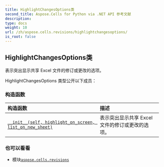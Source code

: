 ```yaml
---
title: HighlightChangesOptions类
second_title: Aspose.Cells for Python via .NET API 参考文献
description:
type: docs
weight: 10
url: /zh/aspose.cells.revisions/highlightchangesoptions/
is_root: false
---
```

## HighlightChangesOptions类
表示突出显示共享 Excel 文件的修订或更改的选项。



HighlightChangesOptions 类型公开以下成员：

### 构造函数
|构造函数|描述|
| :- | :- |
| [`__init__(self, highlight_on_screen, list_on_new_sheet)`](/cells/python-net/zh/aspose.cells.revisions/highlightchangesoptions/__init__/#bool-bool) |表示突出显示共享 Excel 文件的修订或更改的选项。|



### 也可以看看
* 模块[`aspose.cells.revisions`](..)
